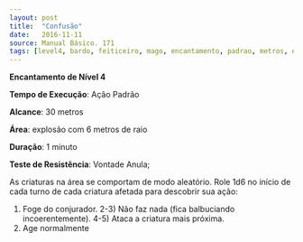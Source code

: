 ```yaml
---
layout: post
title:  "Confusão"
date:   2016-11-11
source: Manual Básico. 171
tags: [level4, bardo, feiticeiro, mago, encantamento, padrao, metros, explosao, minuto, vontade, anula]
---
```


**Encantamento de Nível 4**

**Tempo de Execução**: Ação Padrão

**Alcance**: 30 metros

**Área**: explosão com 6 metros de raio

**Duração**: 1 minuto

**Teste de Resistência**: Vontade Anula;

As criaturas na área se comportam de modo aleatório. Role 1d6 no início de cada turno de cada criatura afetada para descobrir sua ação:
1) Foge do conjurador.
2-3) Não faz nada (fica  balbuciando incoerentemente).
4-5) Ataca a criatura mais próxima.
6) Age normalmente